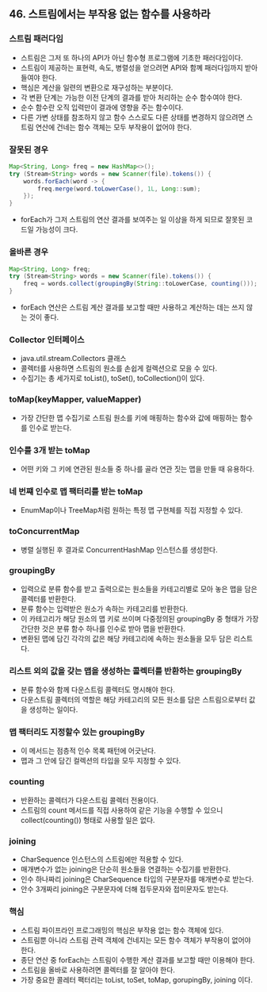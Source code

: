 ## 46. 스트림에서는 부작용 없는 함수를 사용하라

### 스트림 패러다임

- 스트림은 그저 또 하나의 API가 아닌 함수형 프로그램에 기초한 패러다임이다.
- 스트림이 제공하는 표현력, 속도, 병렬성을 얻으려면 API와 함꼐 패러다임까지 받아들여야 한다.
- 핵심은 계산을 일련의 변환으로 재구성하는 부분이다.
- 각 변환 단계는 가능한 이전 단계의 결과를 받아 처리하는 순수 함수여야 한다.
- 순수 함수란 오직 입력만이 결과에 영향을 주는 함수이다.
- 다른 가변 상태를 참조하지 않고 함수 스스로도 다른 상태를 변경하지 않으려면 스트림 연산에 건네는 함수 객체는 모두 부작용이 없어야 한다.



### 잘못된 경우

```java
Map<String, Long> freq = new HashMap<>();
try (Stream<String> words = new Scanner(file).tokens()) {
    words.forEach(word -> {
        freq.merge(word.toLowerCase(), 1L, Long::sum);
    });
}
```

- forEach가 그저 스트림의 연산 결과를 보여주는 일 이상을 하게 되므로 잘못된 코드일 가능성이 크다.



### 올바른 경우

```java
Map<String, Long> freq;
try (Stream<String> words = new Scanner(file).tokens()) {
    freq = words.collect(groupingBy(String::toLowerCase, counting()));
}
```

- forEach 연산은 스트림 계산 결과를 보고할 때만 사용하고 계산하는 데는 쓰지 않는 것이 좋다.



### Collector 인터페이스

- java.util.stream.Collectors 클래스
- 콜렉터를 사용하면 스트림의 원소를 손쉽게 컬렉션으로 모을 수 있다.
- 수집기는 총 세가지로 toList(), toSet(), toCollection()이 있다.



### 

### toMap(keyMapper, valueMapper)

- 가장 간단한 맵 수집기로 스트림 원소를 키에 매핑하는 함수와 값에 매핑하는 함수를 인수로 받는다.

### 인수를 3개 받는 toMap

- 어떤 키와 그 키에 연관된 원소들 중 하나를 골라 연관 짓는 맵을 만들 때 유용하다.

### 네 번쨰 인수로 맵 팩터리를 받는 toMap

- EnumMap이나 TreeMap처럼 원하는 특정 맵 구현체를 직접 지정할 수 있다.

### toConcurrentMap

- 병렬 실행된 후 결과로 ConcurrentHashMap 인스턴스를 생성한다.

### groupingBy

- 입력으로 분류 함수를 받고 출력으로는 원소들을 카테고리별로 모아 놓은 맵을 담은 콜렉터를 반환한다.
- 분류 함수는 입력받은 원소가 속하는 카테고리를 반환한다.
- 이 카테고리가 해당 원소의 맵 키로 쓰이며 다중정의된 groupingBy 중 형태가 가장 간단한 것은 분류 함수 하나를 인수로 받아 맵을 반환한다.
- 변환된 맵에 담긴 각각의 값은 해당 카테고리에 속하는 원소들을 모두 담은 리스트다.

### 리스트 외의 값을 갖는 맵을 생성하는 콜렉터를 반환하는 groupingBy

- 분류 함수와 함께 다운스트림 콜렉터도 명시해야 한다.
- 다운스트림 콜렉터의 역할은 해당 카테고리의 모든 원소를 담은 스트림으로부터 값을 생성하는 일이다.

### 맵 팩터리도 지정할수 있는 groupingBy

- 이 메서드는 점층적 인수 목록 패턴에 어긋난다.
- 맵과 그 안에 담긴 컬렉션의 타입을 모두 지정할 수 있다.

### counting

- 반환하는 콜렉터가 다운스트림 콜렉터 전용이다.
- 스트림의 count 메서드를 직접 사용하여 같은 기능을 수행할 수 있으니 collect(counting()) 형태로 사용할 일은 없다.

### joining

- CharSequence 인스턴스의 스트림에만 적용할 수 있다.
- 매개변수가 없는 joining은 단순히 원소들을 연결하는 수집기를 반환한다.
- 인수 하나짜리 joining은 CharSequence 타입의 구분문자를 매개변수로 받는다.
- 안수 3개짜리 joining은 구분문자에 더해 접두문자와 접미문자도 받는다.



### 핵심

- 스트림 파이프라인 프로그래밍의 핵심은 부작용 없는 함수 객체에 있다.
- 스트림뿐 아니라 스트림 관력 객체에 건네지는 모든 함수 객체가 부작용이 없어야 한다.
- 종단 연산 중 forEach는 스트림이 수행한 계산 결과를 보고할 때만 이용해야 한다.
- 스트림을 올바로 사용하려면 콜렉터를 잘 알아야 한다.
- 가장 중요한 콜레터 팩터리는 toList, toSet, toMap, gorupingBy, joining 이다.